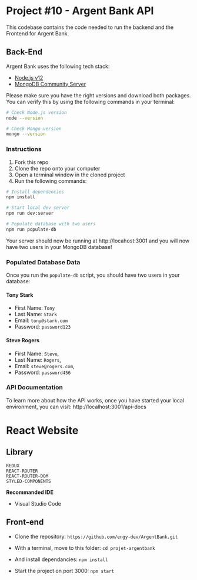 # Project #10 - Argent Bank API

This codebase contains the code needed to run the backend and the Frontend for Argent Bank.

## Back-End

Argent Bank uses the following tech stack:

- [Node.js v12](https://nodejs.org/en/)
- [MongoDB Community Server](https://www.mongodb.com/try/download/community)

Please make sure you have the right versions and download both packages. You can verify this by using the following commands in your terminal:

```bash
# Check Node.js version
node --version

# Check Mongo version
mongo --version
```

### Instructions

1. Fork this repo
1. Clone the repo onto your computer
1. Open a terminal window in the cloned project
1. Run the following commands:

```bash
# Install dependencies
npm install

# Start local dev server
npm run dev:server

# Populate database with two users
npm run populate-db
```

Your server should now be running at http://locahost:3001 and you will now have two users in your MongoDB database!

### Populated Database Data

Once you run the `populate-db` script, you should have two users in your database:

#### Tony Stark

- First Name: `Tony`
- Last Name: `Stark`
- Email: `tony@stark.com`
- Password: `password123`

#### Steve Rogers

- First Name: `Steve`,
- Last Name: `Rogers`,
- Email: `steve@rogers.com`,
- Password: `password456`

### API Documentation

To learn more about how the API works, once you have started your local environment, you can visit: http://localhost:3001/api-docs

# React Website

## Library

```REACT
REDUX
REACT-ROUTER
REACT-ROUTER-DOM
STYLED-COMPONENTS
```

**Recommanded IDE**

- Visual Studio Code

## Front-end

- Clone the repository: `https://github.com/engy-dev/ArgentBank.git`

- With a terminal, move to this folder: `cd projet-argentbank`

- And install dependancies: `npm install`

- Start the project on port 3000: `npm start`
